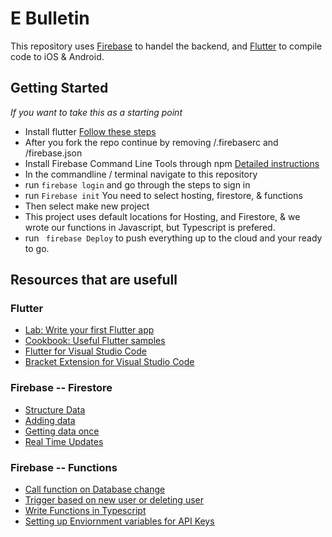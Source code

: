 # E Bulletin

This repository uses [Firebase](https://firebase.google.com/) to handel the backend, and [Flutter](https://flutter.dev) to compile code to iOS & Android.

## Getting Started

_If you want to take this as a starting point_
 - Install flutter [Follow these steps](https://flutter.dev/docs/get-started/install)
 - After you fork the repo continue by removing /.firebaserc and /firebase.json 
 - Install Firebase Command Line Tools through npm [Detailed instructions](https://firebase.google.com/docs/cli#mac-linux-npm)
 - In the commandline / terminal navigate to this repository
 - run ``` firebase login ``` and go through the steps to sign in
 - run ``` Firebase init ``` You need to select hosting, firestore, & functions
 - Then select make new project
 - This project uses default locations for Hosting, and Firestore, & we wrote our functions in Javascript, but Typescript is prefered.
 - run ``` firebase Deploy``` to push everything up to the cloud and your ready to go. 

## Resources that are usefull

### Flutter

- [Lab: Write your first Flutter app](https://flutter.dev/docs/get-started/codelab)
- [Cookbook: Useful Flutter samples](https://flutter.dev/docs/cookbook)
- [Flutter for Visual Studio Code](https://flutter.dev/docs/development/tools/vs-code)
- [Bracket Extension for Visual Studio Code](https://marketplace.visualstudio.com/items?itemName=CoenraadS.bracket-pair-colorizer-2)

### Firebase -- Firestore

 - [Structure Data](https://firebase.google.com/docs/firestore/manage-data/structure-data)
 - [Adding data](https://firebase.google.com/docs/firestore/quickstart#add_data)
 - [Getting data once](https://firebase.google.com/docs/firestore/query-data/get-data)
 - [Real Time Updates](https://firebase.google.com/docs/firestore/query-data/listen)
 
### Firebase -- Functions

 - [Call function on Database change](https://firebase.google.com/docs/functions/firestore-events)
 - [Trigger based on new user or deleting user](https://firebase.google.com/docs/functions/auth-events)
 - [Write Functions in Typescript](https://firebase.google.com/docs/functions/typescript)
 - [Setting up Enviornment variables for API Keys](https://firebase.google.com/docs/functions/config-env)

